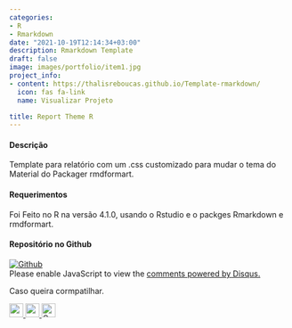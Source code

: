 ```yaml
---
categories:
- R
- Rmarkdown
date: "2021-10-19T12:14:34+03:00"
description: Rmarkdown Template
draft: false
image: images/portfolio/item1.jpg
project_info:
- content: https://thalisreboucas.github.io/Template-rmarkdown/
  icon: fas fa-link
  name: Visualizar Projeto

title: Report Theme R 
---
```




#### Descrição

Template para relatório com um .css customizado para mudar o tema do Material do Packager rmdformart.


#### Requerimentos

Foi Feito no R na versão 4.1.0, usando o Rstudio e o packges Rmarkdown e rmdformart.

#### Repositório no Github

<a href="https://github.com/thalisreboucas/Template-rmarkdown"  >
    <img alt="Github" src="https://img.shields.io/badge/Template-181717?style=for-the-badge&logo=github&logoColor=white" />
    </a>

<div id="disqus_thread"></div>
<script>
    /**
    *  RECOMMENDED CONFIGURATION VARIABLES: EDIT AND UNCOMMENT THE SECTION BELOW TO INSERT DYNAMIC VALUES FROM YOUR PLATFORM OR CMS.
    *  LEARN WHY DEFINING THESE VARIABLES IS IMPORTANT: https://disqus.com/admin/universalcode/#configuration-variables    */
    /*
    var disqus_config = function () {
    this.page.url = PAGE_URL;  // Replace PAGE_URL with your page's canonical URL variable
    this.page.identifier = PAGE_IDENTIFIER; // Replace PAGE_IDENTIFIER with your page's unique identifier variable
    };
    */
    (function() { // DON'T EDIT BELOW THIS LINE
    var d = document, s = d.createElement('script');
    s.src = 'https://thalis-netlify-app.disqus.com/embed.js';
    s.setAttribute('data-timestamp', +new Date());
    (d.head || d.body).appendChild(s);
    })();
</script>
<noscript>Please enable JavaScript to view the <a href="https://disqus.com/?ref_noscript">comments powered by Disqus.</a></noscript>

<br>

Caso queira cormpatilhar.

<a href="https://www.facebook.com/sharer/sharer.php?u=https://thalis.netlify.app/portfolio/project-4/">
	<img width="25" height="25" src="https://cdn-icons.flaticon.com/png/512/1377/premium/1377223.png?token=exp=1638113478~hmac=b3990096f2c9c59e9d8955b41d78c9e5" alt="">
</a>

<a href="https://www.linkedin.com/shareArticle?mini=true&amp;url=https://thalis.netlify.app/portfolio/project-4/">
	<img width="25" height="25" src="https://cdn-icons.flaticon.com/png/512/1377/premium/1377213.png?token=exp=1638113557~hmac=0ee66e0964c2217f890ed351bcb687ef" alt="">
</a>
<a class="pasb bt-share-whatsapp" href="https://api.whatsapp.com/send?text=https://thalis.netlify.app/portfolio/project-4/" target="_blank" rel="noopener external nofollow" aria-label="Olha que top !!">
<img width="25" height="25" src="https://cdn-icons.flaticon.com/png/512/1377/premium/1377218.png?token=exp=1638113557~hmac=ae986dfbe02185602d3b02cbdda39266" alt="Compartilhe no WhatsApp">
</a>

